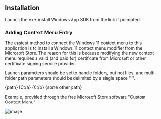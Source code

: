 ## Installation

Launch the exe, install Windows App SDK from the link if prompted.

### Adding Context Menu Entry

The easiest method to connect the Windows 11 context menu to this application is to install a Windows 11 context menu modifier from the Microsoft Store. The reason for this is because modifying the new context menu requires a valid (and paid for) certificate from Microsoft or other certificate signing service provider.

Launch parameters should be set to handle folders, but not files, and multi-folder path parameters should be delimited by a single space " ".

{path} {C:/a} {C:/b} {some other path}

Example, provided through the free Microsoft Store software "Custom Context Menu":

![image](https://github.com/DavidS1998/DirectoryDirector/assets/32343843/b0b9080c-953f-4686-ab61-65d435e72487)
